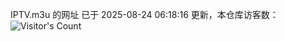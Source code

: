 IPTV.m3u 的网址 已于 2025-08-24 06:18:16 更新，本仓库访客数：![Visitor's Count](https://profile-counter.glitch.me/hero1898_tv/count.svg)
